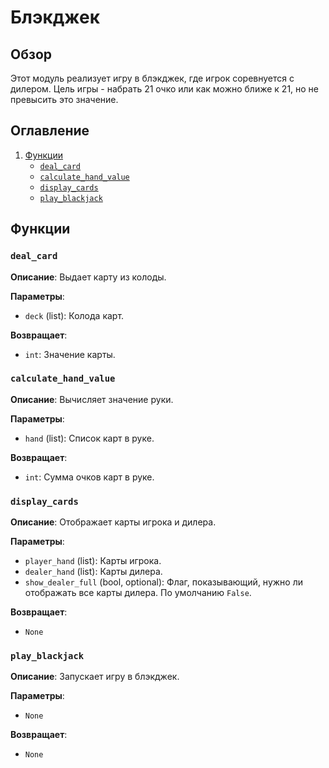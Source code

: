 # Блэкджек

## Обзор

Этот модуль реализует игру в блэкджек, где игрок соревнуется с дилером. Цель игры - набрать 21 очко или как можно ближе к 21, но не превысить это значение.

## Оглавление
1. [Функции](#Функции)
    - [`deal_card`](#deal_card)
    - [`calculate_hand_value`](#calculate_hand_value)
    - [`display_cards`](#display_cards)
    - [`play_blackjack`](#play_blackjack)

## Функции

### `deal_card`

**Описание**:
Выдает карту из колоды.

**Параметры**:
- `deck` (list): Колода карт.

**Возвращает**:
- `int`: Значение карты.

### `calculate_hand_value`

**Описание**:
Вычисляет значение руки.

**Параметры**:
- `hand` (list): Список карт в руке.

**Возвращает**:
- `int`: Сумма очков карт в руке.

### `display_cards`

**Описание**:
Отображает карты игрока и дилера.

**Параметры**:
- `player_hand` (list): Карты игрока.
- `dealer_hand` (list): Карты дилера.
- `show_dealer_full` (bool, optional): Флаг, показывающий, нужно ли отображать все карты дилера. По умолчанию `False`.

**Возвращает**:
- `None`

### `play_blackjack`

**Описание**:
Запускает игру в блэкджек.

**Параметры**:
- `None`

**Возвращает**:
- `None`